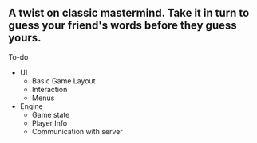 A twist on classic mastermind. Take it in turn to guess your friend's words before they guess yours.
-------------

To-do
- UI
    - Basic Game Layout
    - Interaction
    - Menus
- Engine
	- Game state
	- Player Info
	- Communication with server